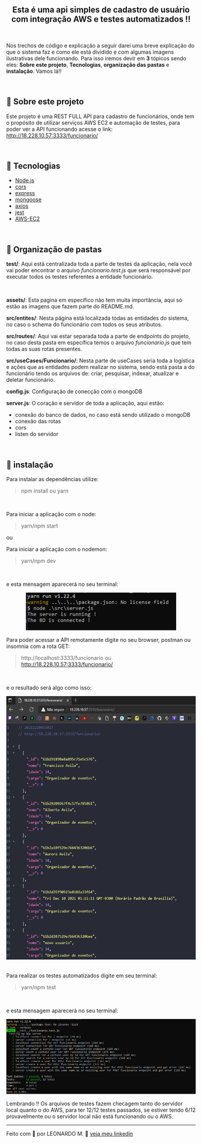 <h2 align="center">Esta é uma api simples de cadastro de usuário com integração AWS e testes automatizados !!</h2>

<br>

Nos trechos de código e explicação a seguir darei uma breve explicação 
do que o sistema faz e como ele está dividido e com algumas imagens ilustrativas dele funcionando. Para isso iremos devir em **3** tópicos
sendo eles: **Sobre este projeto**, **Tecnologias**, **organização das pastas** e **instalação**.
Vamos lá!!

<br>

## 📄 **Sobre este projeto**

Este projeto é uma REST FULL API para cadastro de funcionários, onde tem o propósito de utilizar serviços AWS EC2 e automação de testes, para poder ver a API funcionando acesse o link: http://18.228.10.57:3333/funcionario/

<br>

## 🚀 **Tecnologias**
- [Node.js](https://nodejs.org/en/)
- [cors](https://www.npmjs.com/package/cors)
- [express](https://expressjs.com/pt-br/)
- [mongoose](https://mongoosejs.com/)
- [axios](https://github.com/axios/axios)
- [jest](https://jestjs.io/pt-BR/)
- [AWS-EC2](https://aws.amazon.com/pt/ec2/?ec2-whats-new.sort-by=item.additionalFields.postDateTime&ec2-whats-new.sort-order=desc)

<br>

## 📂 **Organização de pastas**
**test/**: Aqui está centralizada toda a parte de testes da aplicação, nela você vai poder encontrar o arquivo *funcionario.test.js* que será responsável por executar todos os testes referentes a entidade funcionário.

<br>

**assets/**: Esta pagina em específico não tem muita importância, aqui só estão as imagens que fazem parte do README.md.

**src/entites/**: Nesta página está localizada todas as entidades do sistema, no caso o schema do funcionário com todos os seus atributos.

**src/routes/**: Aqui vai estar separada toda a parte de endpoints do projeto, no caso desta pasta em específica temos o arquivo *funcionario.js* que tem todas as suas rotas presentes.

**src/useCases/Funcionario/**: Nesta parte de useCases seria toda a logística e ações que as entidades podem realizar no sistema, sendo está pasta a do funcionário tendo os arquivos de: criar, pesquisar, indexar, atualizar e deletar funcionário.

**config.js**: Configuração de conecção com o mongoDB

**server.js**: O coração e servidor de toda a aplicação, aqui estão:
- conexão do banco de dados, no caso está sendo utilizado o mongoDB
- conexão das rotas
- cors
- listen do servidor

<br>

## 🔨 instalação

Para instalar as dependências utilize:
> npm install ou yarn

<br>

Para iniciar a aplicação com o node:
> yarn/npm start

ou

Para iniciar a aplicação com o nodemon:
> yarn/npm dev

<br>

e esta mensagem aparecerá no seu terminal:

<div align="center">
    <img src="./assets/inicialize.png">
</div>

Para poder acessar a API remotamente digite no seu browser, postman ou insomnia com a rota GET:
> http://localhost:3333/funcionario ou http://18.228.10.57:3333/funcionario/

<br>

e o resultado será algo como isso:
<div align="center">
    <img src="./assets/server_information.png" height="700">
</div>

<br>

Para realizar os testes automatizados digite em seu terminal:
> yarn/npm test

<br>

e esta mensagem aparecerá no seu terminal:

<div align="center">
    <img src="./assets/jest_testes.png">
</div>

Lembrando !! Os arquivos de testes fazem checagem tanto do servidor local quanto o do AWS, para ter 12/12 testes passados, se estiver tendo 6/12 provavelmente ou o servidor local não está funcionando ou o AWS.

---

Feito com 💜 por LEONARDO M. 👋 [veja meu linkedin](https://www.linkedin.com/in/leonardo-muniz-a39984144/)
<br>

